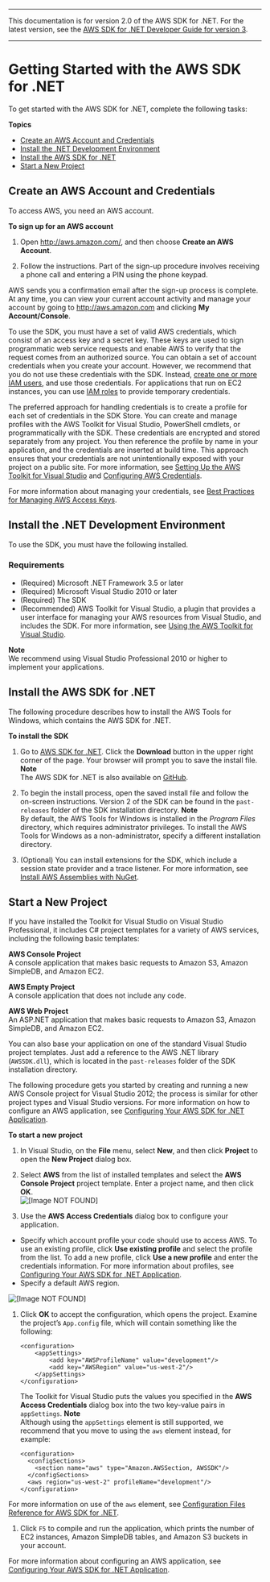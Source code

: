 --------

This documentation is for version 2\.0 of the AWS SDK for \.NET\. For the latest version, see the [AWS SDK for \.NET Developer Guide for version 3](https://docs.aws.amazon.com/AWSSdkDocsNET/V3/DeveloperGuide/welcome.html)\.

--------

# Getting Started with the AWS SDK for \.NET<a name="net-dg-setup"></a>

To get started with the AWS SDK for \.NET, complete the following tasks:

**Topics**
+ [Create an AWS Account and Credentials](#net-dg-signup)
+ [Install the \.NET Development Environment](#net-dg-dev-env)
+ [Install the AWS SDK for \.NET](#net-dg-install-net-sdk)
+ [Start a New Project](#net-dg-start-new-project)

## Create an AWS Account and Credentials<a name="net-dg-signup"></a>

To access AWS, you need an AWS account\.

 **To sign up for an AWS account** 

1. Open [http://aws\.amazon\.com/](https://aws.amazon.com/), and then choose **Create an AWS Account**\.

1. Follow the instructions\. Part of the sign\-up procedure involves receiving a phone call and entering a PIN using the phone keypad\.

AWS sends you a confirmation email after the sign\-up process is complete\. At any time, you can view your current account activity and manage your account by going to [http://aws\.amazon\.com](http://aws.amazon.com) and clicking **My Account/Console**\.

To use the SDK, you must have a set of valid AWS credentials, which consist of an access key and a secret key\. These keys are used to sign programmatic web service requests and enable AWS to verify that the request comes from an authorized source\. You can obtain a set of account credentials when you create your account\. However, we recommend that you do not use these credentials with the SDK\. Instead, [create one or more IAM users](https://docs.aws.amazon.com/IAM/latest/UserGuide/Using_SettingUpUser.html), and use those credentials\. For applications that run on EC2 instances, you can use [IAM roles](https://docs.aws.amazon.com/IAM/latest/UserGuide/WorkingWithRoles.html) to provide temporary credentials\.

The preferred approach for handling credentials is to create a profile for each set of credentials in the SDK Store\. You can create and manage profiles with the AWS Toolkit for Visual Studio, PowerShell cmdlets, or programmatically with the SDK\. These credentials are encrypted and stored separately from any project\. You then reference the profile by name in your application, and the credentials are inserted at build time\. This approach ensures that your credentials are not unintentionally exposed with your project on a public site\. For more information, see [Setting Up the AWS Toolkit for Visual Studio](https://docs.aws.amazon.com/toolkit-for-visual-studio/latest/user-guide/tkv_setup.html) and [Configuring AWS Credentials](net-dg-config-creds.md)\.

For more information about managing your credentials, see [Best Practices for Managing AWS Access Keys](https://docs.aws.amazon.com/general/latest/gr/aws-access-keys-best-practices.html)\.

## Install the \.NET Development Environment<a name="net-dg-dev-env"></a>

To use the SDK, you must have the following installed\.

### Requirements<a name="requirements"></a>
+ \(Required\) Microsoft \.NET Framework 3\.5 or later
+ \(Required\) Microsoft Visual Studio 2010 or later
+ \(Required\) The SDK
+ \(Recommended\) AWS Toolkit for Visual Studio, a plugin that provides a user interface for managing your AWS resources from Visual Studio, and includes the SDK\. For more information, see [Using the AWS Toolkit for Visual Studio](https://docs.aws.amazon.com/toolkit-for-visual-studio/latest/user-guide/welcome.html)\.

**Note**  
We recommend using Visual Studio Professional 2010 or higher to implement your applications\.

## Install the AWS SDK for \.NET<a name="net-dg-install-net-sdk"></a>

The following procedure describes how to install the AWS Tools for Windows, which contains the AWS SDK for \.NET\.

 **To install the SDK** 

1. Go to [AWS SDK for \.NET](https://aws.amazon.com/sdk-for-net/)\. Click the **Download** button in the upper right corner of the page\. Your browser will prompt you to save the install file\.
**Note**  
The AWS SDK for \.NET is also available on [GitHub](https://github.com/aws/aws-sdk-net)\.

1. To begin the install process, open the saved install file and follow the on\-screen instructions\. Version 2 of the SDK can be found in the `past-releases` folder of the SDK installation directory\.
**Note**  
By default, the AWS Tools for Windows is installed in the *Program Files* directory, which requires administrator privileges\. To install the AWS Tools for Windows as a non\-administrator, specify a different installation directory\.

1. \(Optional\) You can install extensions for the SDK, which include a session state provider and a trace listener\. For more information, see [Install AWS Assemblies with NuGet](net-dg-nuget.md)\.

## Start a New Project<a name="net-dg-start-new-project"></a>

If you have installed the Toolkit for Visual Studio on Visual Studio Professional, it includes C\# project templates for a variety of AWS services, including the following basic templates:

**AWS Console Project**  
A console application that makes basic requests to Amazon S3, Amazon SimpleDB, and Amazon EC2\.

**AWS Empty Project**  
A console application that does not include any code\.

**AWS Web Project**  
An ASP\.NET application that makes basic requests to Amazon S3, Amazon SimpleDB, and Amazon EC2\.

You can also base your application on one of the standard Visual Studio project templates\. Just add a reference to the AWS \.NET library \(`AWSSDK.dll`\), which is located in the `past-releases` folder of the SDK installation directory\.

The following procedure gets you started by creating and running a new AWS Console project for Visual Studio 2012; the process is similar for other project types and Visual Studio versions\. For more information on how to configure an AWS application, see [Configuring Your AWS SDK for \.NET Application](net-dg-config.md)\.

 **To start a new project** 

1. In Visual Studio, on the **File** menu, select **New**, and then click **Project** to open the **New Project** dialog box\.

1. Select **AWS** from the list of installed templates and select the **AWS Console Project** project template\. Enter a project name, and then click **OK**\.  
![\[Image NOT FOUND\]](http://docs.aws.amazon.com/sdk-for-net/v2/developer-guide/images/new-proj-dlg-net-dg.png)

1. Use the **AWS Access Credentials** dialog box to configure your application\.
+ Specify which account profile your code should use to access AWS\. To use an existing profile, click **Use existing profile** and select the profile from the list\. To add a new profile, click **Use a new profile** and enter the credentials information\. For more information about profiles, see [Configuring Your AWS SDK for \.NET Application](net-dg-config.md)\.
+ Specify a default AWS region\.

![\[Image NOT FOUND\]](http://docs.aws.amazon.com/sdk-for-net/v2/developer-guide/images/creds-new-proj-net-dg.png)

1. Click **OK** to accept the configuration, which opens the project\. Examine the project’s `App.config` file, which will contain something like the following:

   ```
   <configuration>
       <appSettings>
           <add key="AWSProfileName" value="development"/>
           <add key="AWSRegion" value="us-west-2"/>
       </appSettings>
   </configuration>
   ```

   The Toolkit for Visual Studio puts the values you specified in the **AWS Access Credentials** dialog box into the two key\-value pairs in `appSettings`\.
**Note**  
Although using the `appSettings` element is still supported, we recommend that you move to using the `aws` element instead, for example:  

   ```
   <configuration>
     <configSections>
       <section name="aws" type="Amazon.AWSSection, AWSSDK"/>
     </configSections>
     <aws region="us-west-2" profileName="development"/>
   </configuration>
   ```
For more information on use of the `aws` element, see [Configuration Files Reference for AWS SDK for \.NET](net-dg-config-ref.md)\.

1. Click `F5` to compile and run the application, which prints the number of EC2 instances, Amazon SimpleDB tables, and Amazon S3 buckets in your account\.

For more information about configuring an AWS application, see [Configuring Your AWS SDK for \.NET Application](net-dg-config.md)\.
